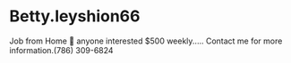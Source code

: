 # Betty.leyshion66
Job from Home 🏡 anyone interested $500 weekly..... Contact me for more information.(786) 309-6824 
